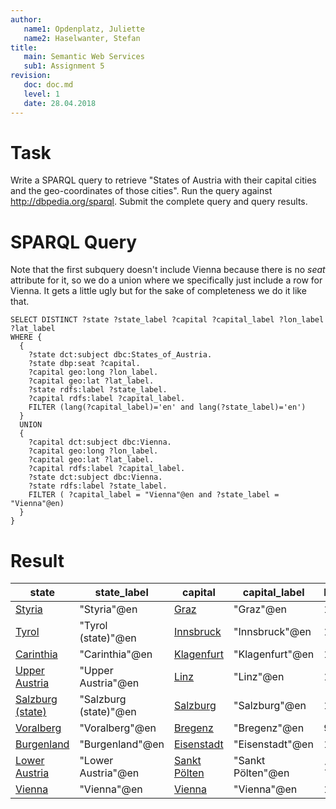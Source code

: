 ```yaml
---
author:
   name1: Opdenplatz, Juliette
   name2: Haselwanter, Stefan
title:
   main: Semantic Web Services
   sub1: Assignment 5
revision:
   doc: doc.md
   level: 1
   date: 28.04.2018
---
```


# Task

Write a SPARQL query to retrieve "States of Austria with their capital cities and the geo-coordinates of those cities". 
Run the query against http://dbpedia.org/sparql. 
Submit the complete query and query results.

# SPARQL Query

Note that the first subquery doesn't include Vienna because there is no _seat_ attribute for it, so we do a union where we specifically just include a row for Vienna.
It gets a little ugly but for the sake of completeness we do it like that.

```sparql
SELECT DISTINCT ?state ?state_label ?capital ?capital_label ?lon_label ?lat_label
WHERE {  
  {
    ?state dct:subject dbc:States_of_Austria.
    ?state dbp:seat ?capital.
    ?capital geo:long ?lon_label.
    ?capital geo:lat ?lat_label.
    ?state rdfs:label ?state_label.
    ?capital rdfs:label ?capital_label.
    FILTER (lang(?capital_label)='en' and lang(?state_label)='en')
  } 
  UNION
  {
    ?capital dct:subject dbc:Vienna.
    ?capital geo:long ?lon_label.
    ?capital geo:lat ?lat_label.
    ?capital rdfs:label ?capital_label.
    ?state dct:subject dbc:Vienna.
    ?state rdfs:label ?state_label.
    FILTER ( ?capital_label = "Vienna"@en and ?state_label = "Vienna"@en)
  }
}
``` 

# Result

|state|state_label|capital|capital_label|lon_label|lat_label|
|-----|-----------|-------|-------------|---------|---------|
|[Styria](http://dbpedia.org/resource/Styria)|"Styria"@en|[Graz](http://dbpedia.org/resource/Graz)|"Graz"@en|15.4333|47.0667|
|[Tyrol](http://dbpedia.org/resource/Tyrol_(state))|"Tyrol (state)"@en|[Innsbruck](http://dbpedia.org/resource/Innsbruck)|"Innsbruck"@en|11.3833|47.2667|
|[Carinthia](http://dbpedia.org/resource/Carinthia)|"Carinthia"@en|[Klagenfurt](http://dbpedia.org/resource/Klagenfurt)|"Klagenfurt"@en|14.3|46.6167|
|[Upper Austria](http://dbpedia.org/resource/Upper_Austria)|"Upper Austria"@en|[Linz](http://dbpedia.org/resource/Linz)|"Linz"@en|14.2833|48.3|
|[Salzburg (state)](http://dbpedia.org/resource/Salzburg_(state))|"Salzburg (state)"@en|[Salzburg](http://dbpedia.org/resource/Salzburg)|"Salzburg"@en|13.0333|47.8|
|[Voralberg](http://dbpedia.org/resource/Voralberg)|"Voralberg"@en|[Bregenz](http://dbpedia.org/resource/Bregenz)|"Bregenz"@en|9.74917|47.505|
|[Burgenland](http://dbpedia.org/resource/Burgenland)|"Burgenland"@en|[Eisenstadt](http://dbpedia.org/resource/Eisenstadt)|"Eisenstadt"@en|16.5167|47.85|
|[Lower Austria](http://dbpedia.org/resource/Lower_Austria)|"Lower Austria"@en|[Sankt Pölten](http://dbpedia.org/resource/Sankt_Pölten)|"Sankt Pölten"@en|15.6167|48.2|
|[Vienna](http://dbpedia.org/resource/Vienna)|"Vienna"@en|[Vienna](http://dbpedia.org/resource/Vienna)|"Vienna"@en|16.3667|48.2|
